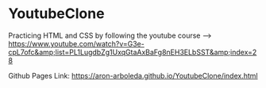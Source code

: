 # YoutubeClone
Practicing HTML and CSS by following the youtube course --> https://www.youtube.com/watch?v=G3e-cpL7ofc&amp;list=PL1LugdbZg1UxqGtaAxBaFg8nEH3ELbSST&amp;index=28

Github Pages Link: https://aron-arboleda.github.io/YoutubeClone/index.html
